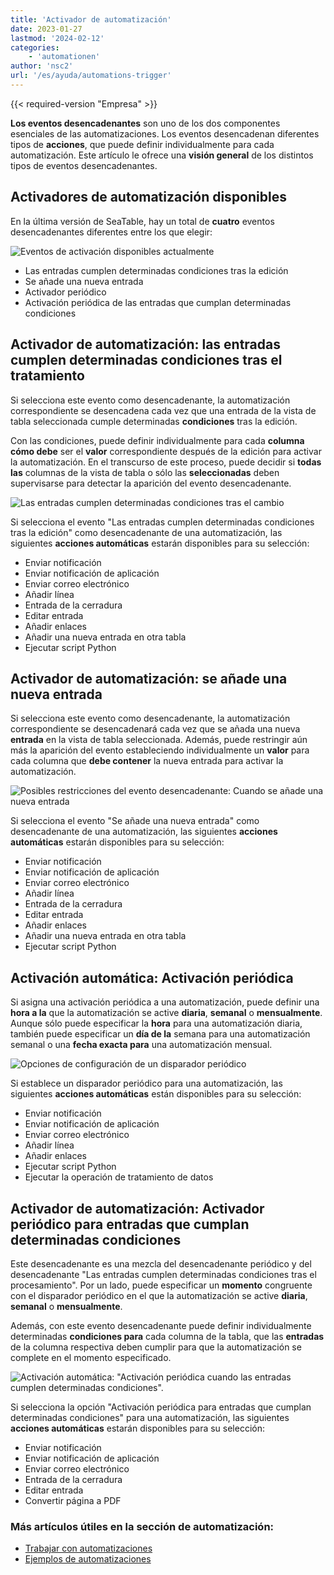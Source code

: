 ```yaml
---
title: 'Activador de automatización'
date: 2023-01-27
lastmod: '2024-02-12'
categories:
    - 'automationen'
author: 'nsc2'
url: '/es/ayuda/automations-trigger'
---
```


{{< required-version "Empresa" >}}

**Los eventos desencadenantes** son uno de los dos componentes esenciales de las automatizaciones. Los eventos desencadenan diferentes tipos de **acciones**, que puede definir individualmente para cada automatización. Este artículo le ofrece una **visión general** de los distintos tipos de eventos desencadenantes.

## Activadores de automatización disponibles

En la última versión de SeaTable, hay un total de **cuatro** eventos desencadenantes diferentes entre los que elegir:

![Eventos de activación disponibles actualmente](https://seatable.io/wp-content/uploads/2022/12/types-of-trigger-events.png)

- Las entradas cumplen determinadas condiciones tras la edición
- Se añade una nueva entrada
- Activador periódico
- Activación periódica de las entradas que cumplan determinadas condiciones

## Activador de automatización: las entradas cumplen determinadas condiciones tras el tratamiento

Si selecciona este evento como desencadenante, la automatización correspondiente se desencadena cada vez que una entrada de la vista de tabla seleccionada cumple determinadas **condiciones** tras la edición.

Con las condiciones, puede definir individualmente para cada **columna** **cómo debe** ser el **valor** correspondiente después de la edición para activar la automatización. En el transcurso de este proceso, puede decidir si **todas las** columnas de la vista de tabla o sólo las **seleccionadas** deben supervisarse para detectar la aparición del evento desencadenante.

![Las entradas cumplen determinadas condiciones tras el cambio](https://seatable.io/wp-content/uploads/2023/01/Automation-trigger-records-meet-specific-conditions-after-modification.png)

Si selecciona el evento "Las entradas cumplen determinadas condiciones tras la edición" como desencadenante de una automatización, las siguientes **acciones automáticas** estarán disponibles para su selección:

- Enviar notificación
- Enviar notificación de aplicación
- Enviar correo electrónico
- Añadir línea
- Entrada de la cerradura
- Editar entrada
- Añadir enlaces
- Añadir una nueva entrada en otra tabla
- Ejecutar script Python

## Activador de automatización: se añade una nueva entrada

Si selecciona este evento como desencadenante, la automatización correspondiente se desencadenará cada vez que se añada una nueva **entrada** en la vista de tabla seleccionada. Además, puede restringir aún más la aparición del evento estableciendo individualmente un **valor** para cada columna que **debe contener** la nueva entrada para activar la automatización.

![Posibles restricciones del evento desencadenante: Cuando se añade una nueva entrada](https://seatable.io/wp-content/uploads/2022/12/specialization-of-trigger-records-added.png)

Si selecciona el evento "Se añade una nueva entrada" como desencadenante de una automatización, las siguientes **acciones automáticas** estarán disponibles para su selección:

- Enviar notificación
- Enviar notificación de aplicación
- Enviar correo electrónico
- Añadir línea
- Entrada de la cerradura
- Editar entrada
- Añadir enlaces
- Añadir una nueva entrada en otra tabla
- Ejecutar script Python

## Activación automática: Activación periódica

Si asigna una activación periódica a una automatización, puede definir una **hora a la** que la automatización se active **diaria**, **semanal** o **mensualmente**. Aunque sólo puede especificar la **hora** para una automatización diaria, también puede especificar un **día de la** semana para una automatización semanal o una **fecha exacta para** una automatización mensual.

![Opciones de configuración de un disparador periódico](https://seatable.io/wp-content/uploads/2022/12/specification-periodic-trigger.png)

Si establece un disparador periódico para una automatización, las siguientes **acciones automáticas** están disponibles para su selección:

- Enviar notificación
- Enviar notificación de aplicación
- Enviar correo electrónico
- Añadir línea
- Añadir enlaces
- Ejecutar script Python
- Ejecutar la operación de tratamiento de datos

## Activador de automatización: Activador periódico para entradas que cumplan determinadas condiciones

Este desencadenante es una mezcla del desencadenante periódico y del desencadenante "Las entradas cumplen determinadas condiciones tras el procesamiento". Por un lado, puede especificar un **momento** congruente con el disparador periódico en el que la automatización se active **diaria**, **semanal** o **mensualmente**.

Además, con este evento desencadenante puede definir individualmente determinadas **condiciones para** cada columna de la tabla, que las **entradas** de la columna respectiva deben cumplir para que la automatización se complete en el momento especificado.

![Activación automática: "Activación periódica cuando las entradas cumplen determinadas condiciones".](https://seatable.io/wp-content/uploads/2022/12/trigger-event-periodic-match-conditions.png)

Si selecciona la opción "Activación periódica para entradas que cumplan determinadas condiciones" para una automatización, las siguientes **acciones automáticas** estarán disponibles para su selección:

- Enviar notificación
- Enviar notificación de aplicación
- Enviar correo electrónico
- Entrada de la cerradura
- Editar entrada
- Convertir página a PDF

### Más artículos útiles en la sección de automatización:

- [Trabajar con automatizaciones](https://seatable.io/es/docs-category/arbeiten-mit-automationen/)
- [Ejemplos de automatizaciones](https://seatable.io/es/docs-category/beispiele-fuer-automationen/)
